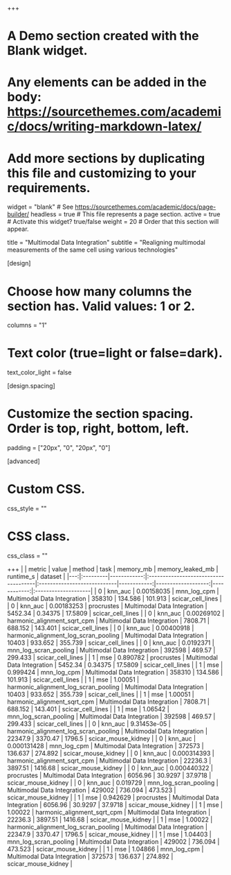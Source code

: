 +++
# A Demo section created with the Blank widget.
# Any elements can be added in the body: https://sourcethemes.com/academic/docs/writing-markdown-latex/
# Add more sections by duplicating this file and customizing to your requirements.

widget = "blank"  # See https://sourcethemes.com/academic/docs/page-builder/
headless = true  # This file represents a page section.
active = true  # Activate this widget? true/false
weight = 20  # Order that this section will appear.

title = "Multimodal Data Integration"
subtitle = "Realigning multimodal measurements of the same cell using various technologies"

[design]
  # Choose how many columns the section has. Valid values: 1 or 2.
  columns = "1"


  # Text color (true=light or false=dark).
  text_color_light = false

[design.spacing]
  # Customize the section spacing. Order is top, right, bottom, left.
  padding = ["20px", "0", "20px", "0"]

[advanced]
 # Custom CSS.
 css_style = ""

 # CSS class.
 css_class = ""

+++
|    | metric   |       value | method                               | task                        |   memory_mb |   memory_leaked_mb |   runtime_s | dataset             |
|---:|:---------|------------:|:-------------------------------------|:----------------------------|------------:|-------------------:|------------:|:--------------------|
|  0 | knn_auc  | 0.00158035  | mnn_log_cpm                          | Multimodal Data Integration |   358310    |          134.586   |    101.913  | scicar_cell_lines   |
|  0 | knn_auc  | 0.00183253  | procrustes                           | Multimodal Data Integration |     5452.34 |            0.34375 |     17.5809 | scicar_cell_lines   |
|  0 | knn_auc  | 0.00269102  | harmonic_alignment_sqrt_cpm          | Multimodal Data Integration |     7808.71 |          688.152   |    143.401  | scicar_cell_lines   |
|  0 | knn_auc  | 0.00400918  | harmonic_alignment_log_scran_pooling | Multimodal Data Integration |    10403    |          933.652   |    355.739  | scicar_cell_lines   |
|  0 | knn_auc  | 0.0192371   | mnn_log_scran_pooling                | Multimodal Data Integration |   392598    |          469.57    |    299.433  | scicar_cell_lines   |
|  1 | mse      | 0.890782    | procrustes                           | Multimodal Data Integration |     5452.34 |            0.34375 |     17.5809 | scicar_cell_lines   |
|  1 | mse      | 0.999424    | mnn_log_cpm                          | Multimodal Data Integration |   358310    |          134.586   |    101.913  | scicar_cell_lines   |
|  1 | mse      | 1.00051     | harmonic_alignment_log_scran_pooling | Multimodal Data Integration |    10403    |          933.652   |    355.739  | scicar_cell_lines   |
|  1 | mse      | 1.00051     | harmonic_alignment_sqrt_cpm          | Multimodal Data Integration |     7808.71 |          688.152   |    143.401  | scicar_cell_lines   |
|  1 | mse      | 1.06542     | mnn_log_scran_pooling                | Multimodal Data Integration |   392598    |          469.57    |    299.433  | scicar_cell_lines   |
|  0 | knn_auc  | 9.31453e-05 | harmonic_alignment_log_scran_pooling | Multimodal Data Integration |    22347.9  |         3370.47    |   1796.5    | scicar_mouse_kidney |
|  0 | knn_auc  | 0.000131428 | mnn_log_cpm                          | Multimodal Data Integration |   372573    |          136.637   |    274.892  | scicar_mouse_kidney |
|  0 | knn_auc  | 0.000314393 | harmonic_alignment_sqrt_cpm          | Multimodal Data Integration |    22236.3  |         3897.51    |   1416.68   | scicar_mouse_kidney |
|  0 | knn_auc  | 0.000440322 | procrustes                           | Multimodal Data Integration |     6056.96 |           30.9297  |     37.9718 | scicar_mouse_kidney |
|  0 | knn_auc  | 0.019729    | mnn_log_scran_pooling                | Multimodal Data Integration |   429002    |          736.094   |    473.523  | scicar_mouse_kidney |
|  1 | mse      | 0.942629    | procrustes                           | Multimodal Data Integration |     6056.96 |           30.9297  |     37.9718 | scicar_mouse_kidney |
|  1 | mse      | 1.00022     | harmonic_alignment_sqrt_cpm          | Multimodal Data Integration |    22236.3  |         3897.51    |   1416.68   | scicar_mouse_kidney |
|  1 | mse      | 1.00022     | harmonic_alignment_log_scran_pooling | Multimodal Data Integration |    22347.9  |         3370.47    |   1796.5    | scicar_mouse_kidney |
|  1 | mse      | 1.04403     | mnn_log_scran_pooling                | Multimodal Data Integration |   429002    |          736.094   |    473.523  | scicar_mouse_kidney |
|  1 | mse      | 1.04866     | mnn_log_cpm                          | Multimodal Data Integration |   372573    |          136.637   |    274.892  | scicar_mouse_kidney |